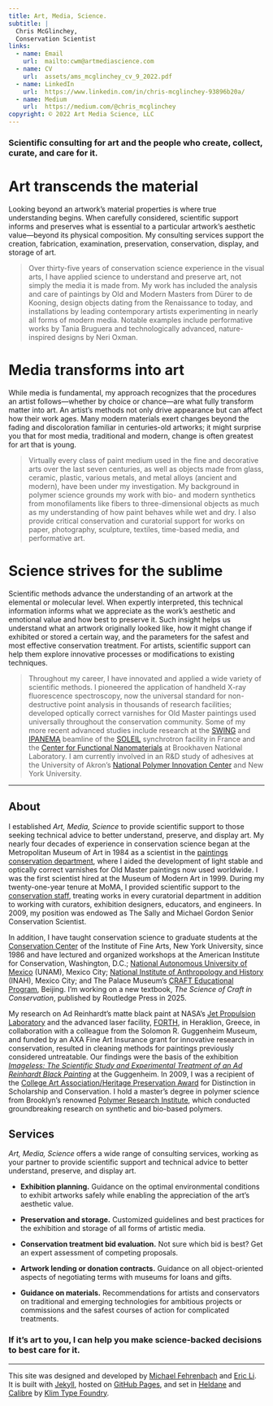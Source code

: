 ```yaml
---
title: Art, Media, Science.
subtitle: |
  Chris McGlinchey,
  Conservation Scientist
links:
  - name: Email
    url:  mailto:cwm@artmediascience.com
  - name: CV
    url:  assets/ams_mcglinchey_cv_9_2022.pdf
  - name: LinkedIn
    url:  https://www.linkedin.com/in/chris-mcglinchey-93896b20a/
  - name: Medium
    url:  https://medium.com/@chris_mcglinchey
copyright: © 2022 Art Media Science, LLC
---
```




### Scientific consulting for art and the people who create, collect, curate, and care for it.



# Art transcends the material

Looking beyond an artwork’s material properties is where true understanding begins. When carefully considered, scientific support informs and preserves what is essential to a particular artwork’s aesthetic value—beyond its physical composition. My consulting services support the creation, fabrication, examination, preservation, conservation, display, and storage of art.

> Over thirty-five years of conservation science experience in the visual arts, I have applied science to understand and preserve art, not simply the media it is made from. My work has included the analysis and care of paintings by Old and Modern Masters from Dürer to de Kooning, design objects dating from the Renaissance to today, and installations by leading contemporary artists experimenting in nearly all forms of modern media. Notable examples include performative works by Tania Bruguera and technologically advanced, nature-inspired designs by Neri Oxman.



# Media transforms into art

While media is fundamental, my approach recognizes that the procedures an artist follows—whether by choice or chance—are what fully transform matter into art. An artist’s methods not only drive appearance but can affect how their work ages. Many modern materials exert changes beyond the fading and discoloration familiar in centuries-old artworks; it might surprise you that for most media, traditional and modern, change is often greatest for art that is young.

> Virtually every class of paint medium used in the fine and decorative arts over the last seven centuries, as well as objects made from glass, ceramic, plastic, various metals, and metal alloys (ancient and modern), have been under my investigation. My background in polymer science grounds my work with bio- and modern synthetics from monofilaments like fibers to three-dimensional objects as much as my understanding of how paint behaves while wet and dry. I also provide critical conservation and curatorial support for works on paper, photography, sculpture, textiles, time-based media, and performative art.



# Science strives for the sublime

Scientific methods advance the understanding of an artwork at the elemental or molecular level. When expertly interpreted, this technical information informs what we appreciate as the work’s aesthetic and emotional value and how best to preserve it. Such insight helps us understand what an artwork originally looked like, how it might change if exhibited or stored a certain way, and the parameters for the safest and most effective conservation treatment. For artists, scientific support can help them explore innovative processes or modifications to existing techniques.

> Throughout my career, I have innovated and applied a wide variety of scientific methods. I pioneered the application of handheld X-ray fluorescence spectroscopy, now the universal standard for non-destructive point analysis in thousands of research facilities; developed optically correct varnishes for Old Master paintings used universally throughout the conservation community. Some of my more recent advanced studies include research at the [SWING](https://www.synchrotron-soleil.fr/en/beamlines/swing) and [IPANEMA](http://www.iperionch.eu/soleil-ipanema/) beamline of the [SOLEIL](https://www.synchrotron-soleil.fr/en) synchrotron facility in France and the [Center for Functional Nanomaterials](https://www.bnl.gov/cfn/) at Brookhaven National Laboratory. I am currently involved in an R&D study of adhesives at the University of Akron’s [National Polymer Innovation Center](https://www.uakron.edu/npic/) and New York University.



----------------



## About

I established *Art, Media, Science* to provide scientific support to those seeking technical advice to better understand, preserve, and display art. My nearly four decades of experience in conservation science began at the Metropolitan Museum of Art in 1984 as a scientist in the [paintings conservation department](https://www.metmuseum.org/about-the-met/conservation-and-scientific-research/paintings-conservation), where I aided the development of light stable and optically correct varnishes for Old Master paintings now used worldwide. I was the first scientist hired at the Museum of Modern Art in 1999. During my twenty-one-year tenure at MoMA, I provided scientific support to the [conservation staff](https://www.moma.org/collection/about/conservation/), treating works in every curatorial department in addition to working with curators, exhibition designers, educators, and engineers. In 2009, my position was endowed as The Sally and Michael Gordon Senior Conservation Scientist.

In addition, I have taught conservation science to graduate students at the [Conservation Center](https://ifa.nyu.edu/conservation/index.htm)  of the Institute of Fine Arts, New York University, since 1986 and have lectured and organized workshops at the American Institute for Conservation, Washington, D.C.; [National Autonomous University of Mexico](http://www.esteticas.unam.mx/instituto) (UNAM), Mexico City; [National Institute of Anthropology and History](https://www.encrym.edu.mx/#/AcercaDe/Presentacion) (INAH), Mexico City; and The Palace Museum’s [CRAFT Educational Program](https://www.wmf.org/project/craft-educational-program), Beijing. I’m working on a new textbook, *The Science of Craft in Conservation*, published by Routledge Press in 2025.

My research on Ad Reinhardt’s matte black paint at NASA’s [Jet Propulsion Laboratory](https://www.jpl.nasa.gov/who-we-are) and the advanced laser facility, [FORTH](https://www.iesl.forth.gr/en/research/photonics-heritage-science), in Heraklion, Greece, in collaboration with a colleague from the Solomon R. Guggenheim Museum, and funded by an AXA Fine Art Insurance grant for innovative research in conservation, resulted in cleaning methods for paintings previously considered untreatable. Our findings were the basis of the exhibition *[Imageless: The Scientific Study and Experimental Treatment of an Ad Reinhardt Black Painting](https://www.guggenheim.org/exhibition/imageless)* at the Guggenheim. In 2009, I was a recipient of the [College Art Association/Heritage Preservation Award](https://www.collegeart.org/programs/awards/conservation) for Distinction in Scholarship and Conservation. I hold a master’s degree in polymer science from Brooklyn’s renowned [Polymer Research Institute](https://www.acs.org/content/acs/en/education/whatischemistry/landmarks/polymerresearchinstitute.html), which conducted groundbreaking research on synthetic and bio-based polymers.



## Services

*Art, Media, Science* offers a wide range of consulting services, working as your partner to provide scientific support and technical advice to better understand, preserve, and display art.

* **Exhibition planning.** Guidance on the optimal environmental conditions to exhibit artworks safely while enabling the appreciation of the art’s aesthetic value.

* **Preservation and storage.** Customized guidelines and best practices for the exhibition and storage of all forms of artistic media.

* **Conservation treatment bid evaluation.** Not sure which bid is best? Get an expert assessment of competing proposals.

* **Artwork lending or donation contracts.** Guidance on all object-oriented aspects of negotiating terms with museums for loans and gifts.

* **Guidance on materials.** Recommendations for artists and conservators on traditional and emerging technologies for ambitious projects or commissions and the safest courses of action for complicated treatments.



### If it’s art to you, I can help you make science-backed decisions to best care for it.



---



This site was designed and developed by [Michael Fehrenbach](https://michaelfehrenbach.com) and [Eric Li](https://eric.young.li). It is built with [Jekyll](https://jekyllrb.com), hosted on [GitHub Pages](https://pages.github.com), and set in [Heldane](https://klim.co.nz/blog/heldane-design-information/) and [Calibre](https://klim.co.nz/blog/metric-and-calibre-design-information/) by [Klim Type Foundry](https://klim.co.nz).
